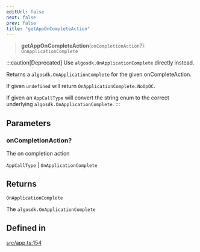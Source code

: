 ```yaml
---
editUrl: false
next: false
prev: false
title: "getAppOnCompleteAction"
---
```


> **getAppOnCompleteAction**(`onCompletionAction`?): `OnApplicationComplete`

:::caution[Deprecated]
Use `algosdk.OnApplicationComplete` directly instead.

Returns a `algosdk.OnApplicationComplete` for the given onCompleteAction.

If given `undefined` will return `OnApplicationComplete.NoOpOC`.

If given an `AppCallType` will convert the string enum to the correct underlying `algosdk.OnApplicationComplete`.
:::

## Parameters

### onCompletionAction?

The on completion action

`AppCallType` | `OnApplicationComplete`

## Returns

`OnApplicationComplete`

The `algosdk.OnApplicationComplete`

## Defined in

[src/app.ts:154](https://github.com/algorandfoundation/algokit-utils-ts/blob/e57e96ab17213653e656688e8d7251c0107554cf/src/app.ts#L154)
